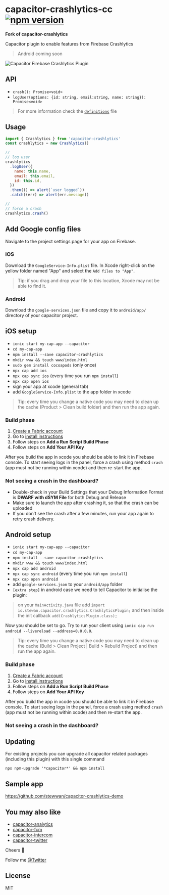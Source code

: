 # capacitor-crashlytics-cc [![npm version](https://badge.fury.io/js/capacitor-crashlytics-cc-fork.svg)](https://badge.fury.io/js/capacitor-crashlytics-cc-fork)

**Fork of capacitor-crashlytics**

Capacitor plugin to enable features from Firebase Crashlytics

> Android coming soon

![Capacitor Firebase Crashlytics Plugin](https://i.imgur.com/d2JLtWt.gif)

## API

- `crash(): Promise<void>`
- `logUser(options: {id: string, email:string, name: string}): Promise<void>`

> For more information check the [`definitions`](/src/definitions.ts) file

## Usage

```js
import { Crashlytics } from 'capacitor-crashlytics'
const crashlytics = new Crashlytics()

//
// log user
crashlytics
  .logUser({
    name: this.name,
    email: this.email,
    id: this.id,
  })
  .then(() => alert(`user logged`))
  .catch((err) => alert(err.message))

//
// force a crash
crashlytics.crash()
```

## Add Google config files

Navigate to the project settings page for your app on Firebase.

### iOS

Download the `GoogleService-Info.plist` file. In Xcode right-click on the yellow folder named "App" and select the `Add files to "App"`.

> Tip: if you drag and drop your file to this location, Xcode may not be able to find it.

### Android

Download the `google-services.json` file and copy it to `android/app/` directory of your capacitor project.

## iOS setup

- `ionic start my-cap-app --capacitor`
- `cd my-cap-app`
- `npm install --save capacitor-crashlytics`
- `mkdir www && touch www/index.html`
- `sudo gem install cocoapods` (only once)
- `npx cap add ios`
- `npx cap sync ios` (every time you run `npm install`)
- `npx cap open ios`
- sign your app at xcode (general tab)
- add `GoogleService-Info.plist` to the app folder in xcode

> Tip: every time you change a native code you may need to clean up the cache (Product > Clean build folder) and then run the app again.

### Build phase

1. [Create a Fabric account](https://fabric.io/kits?show_signup=true)
2. Go to [install instructions](https://fabric.io/kits/ios/crashlytics/install)
3. Follow steps on **Add a Run Script Build Phase**
4. Follow steps on **Add Your API Key**

After you build the app in xcode you should be able to link it in Firebase console. To start seeing logs in the panel, force a crash using method `crash` (app must not be running within xcode) and then re-start the app.

### Not seeing a crash in the dashboard?

- Double-check in your Build Settings that your Debug Information Format is **DWARF with dSYM File** for both Debug and Release
- Make sure to launch the app after crashing it, so that the crash can be uploaded
- If you don’t see the crash after a few minutes, run your app again to retry crash delivery.

## Android setup

- `ionic start my-cap-app --capacitor`
- `cd my-cap-app`
- `npm install --save capacitor-crashlytics`
- `mkdir www && touch www/index.html`
- `npx cap add android`
- `npx cap sync android` (every time you run `npm install`)
- `npx cap open android`
- add `google-services.json` to your `android/app` folder
- `[extra step]` in android case we need to tell Capacitor to initialise the plugin:

> on your `MainActivity.java` file add `import io.stewan.capacitor.crashlytics.CrashlyticsPlugin;` and then inside the init callback `add(CrashlyticsPlugin.class);`

Now you should be set to go. Try to run your client using `ionic cap run android --livereload --address=0.0.0.0`.

> Tip: every time you change a native code you may need to clean up the cache (Build > Clean Project | Build > Rebuild Project) and then run the app again.

### Build phase

1. [Create a Fabric account](https://fabric.io/kits?show_signup=true)
2. Go to [install instructions](https://fabric.io/kits/android/crashlytics/install)
3. Follow steps on **Add a Run Script Build Phase**
4. Follow steps on **Add Your API Key**

After you build the app in xcode you should be able to link it in Firebase console. To start seeing logs in the panel, force a crash using method `crash` (app must not be running within xcode) and then re-start the app.

### Not seeing a crash in the dashboard?

## Updating

For existing projects you can upgrade all capacitor related packages (including this plugin) with this single command

`npx npm-upgrade '*capacitor*' && npm install`

## Sample app

https://github.com/stewwan/capacitor-crashlytics-demo

## You may also like

- [capacitor-analytics](https://github.com/stewwan/capacitor-analytics)
- [capacitor-fcm](https://github.com/stewwan/capacitor-fcm)
- [capacitor-intercom](https://github.com/stewwan/capacitor-intercom)
- [capacitor-twitter](https://github.com/stewwan/capacitor-twitter)

Cheers 🍻

Follow me [@Twitter](https://twitter.com/StewanSilva)

## License

MIT
